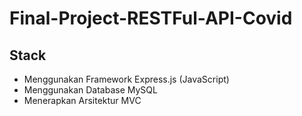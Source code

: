 # Final-Project-RESTFul-API-Covid

## Stack
* Menggunakan Framework Express.js (JavaScript)
* Menggunakan Database MySQL
* Menerapkan Arsitektur MVC
